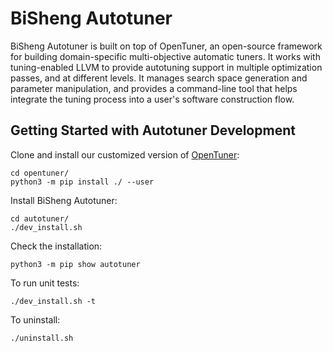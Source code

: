 # BiSheng Autotuner

BiSheng Autotuner is built on top of OpenTuner, an open-source framework for
building domain-specific multi-objective automatic tuners. It works with
tuning-enabled LLVM to provide autotuning support in multiple optimization
passes, and at different levels. It manages search space generation and
parameter manipulation, and provides a command-line tool that helps integrate
the tuning process into a user's software construction flow.

## Getting Started with Autotuner Development

Clone and install our customized version of
[OpenTuner](https://gitee.com/bisheng-compiler-team/opentuner):

    cd opentuner/
    python3 -m pip install ./ --user

Install BiSheng Autotuner:

    cd autotuner/
    ./dev_install.sh

Check the installation:

    python3 -m pip show autotuner

To run unit tests:

    ./dev_install.sh -t

To uninstall:

    ./uninstall.sh

